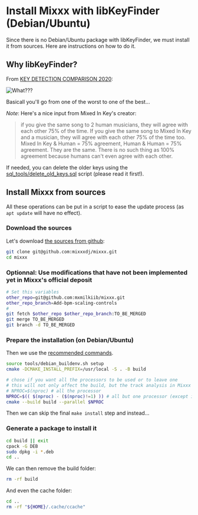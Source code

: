 # Install Mixxx with libKeyFinder (Debian/Ubuntu)

Since there is no Debian/Ubuntu package with libKeyFinder, we must install it from sources.
Here are instructions on how to do it.

## Why libKeyFinder?

From [KEY DETECTION COMPARISON 2020](https://www.reddit.com/r/DJs/comments/hwlzyt/key_detection_comparison_2020/):

![What???](https://i.redd.it/zs186m2cpnc51.png "KEY DETECTION COMPARISON 2020")

Basicall you'll go from one of the worst to one of the best…

*Note*: Here's a nice input from Mixed In Key's creator:
> if you give the same song to 2 human musicians, they will agree with each other 75% of the time. If you give the same song to Mixed In Key and a musician, they will agree with each other 75% of the time too.
> Mixed In Key & Human = 75% agreement, Human & Human = 75% agreement. They are the same. There is no such thing as 100% agreement because humans can't even agree with each other.

If needed, you can delete the older keys using the [sql_tools/delete_old_keys.sql](sql_tools/delete_old_keys.sql) script (please read it first!).

## Install Mixxx from sources

All these operations can be put in a script to ease the update process (as `apt update` will have no effect).

### Download the sources

Let's download [the sources from github](https://github.com/mixxxdj/mixxx):

```bash
git clone git@github.com:mixxxdj/mixxx.git
cd mixxx
```

### Optionnal: Use modifications that have not been implemented yet in Mixxx's official deposit

```bash
# Set this variables
other_repo=git@github.com:mxmilkiib/mixxx.git
other_repo_branch=Add-bpm-scaling-controls
#
git fetch $other_repo $other_repo_branch:TO_BE_MERGED
git merge TO_BE_MERGED
git branch -d TO_BE_MERGED
```

### Prepare the installation (on Debian/Ubuntu)

Then we use the [recommended commands](https://github.com/mixxxdj/mixxx/wiki/Compiling-On-Linux).

```bash
source tools/debian_buildenv.sh setup
cmake -DCMAKE_INSTALL_PREFIX=/usr/local -S . -B build

# chose if you want all the processors to be used or to leave one
# this will not only affect the build, but the track analysis in Mixxx
# NPROC=$(nproc) # all the processor
NPROC=$(( $(nproc) - ($(nproc)!=1) )) # all but one processor (except if you have only one processor)
cmake --build build --parallel $NPROC
```

Then we can skip the final `make install` step and instead…

### Generate a package to install it

```bash
cd build || exit
cpack -G DEB
sudo dpkg -i *.deb
cd ..
```

We can then remove the build folder:

```bash
rm -rf build
```

And even the cache folder:

```bash
cd ..
rm -rf "${HOME}/.cache/ccache"
```

